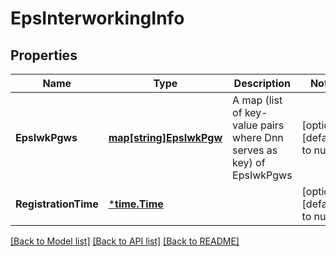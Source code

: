# EpsInterworkingInfo

## Properties
Name | Type | Description | Notes
------------ | ------------- | ------------- | -------------
**EpsIwkPgws** | [**map[string]EpsIwkPgw**](EpsIwkPgw.md) | A map (list of key-value pairs where Dnn serves as key) of EpsIwkPgws | [optional] [default to null]
**RegistrationTime** | [***time.Time**](time.Time.md) |  | [optional] [default to null]

[[Back to Model list]](../README.md#documentation-for-models) [[Back to API list]](../README.md#documentation-for-api-endpoints) [[Back to README]](../README.md)

